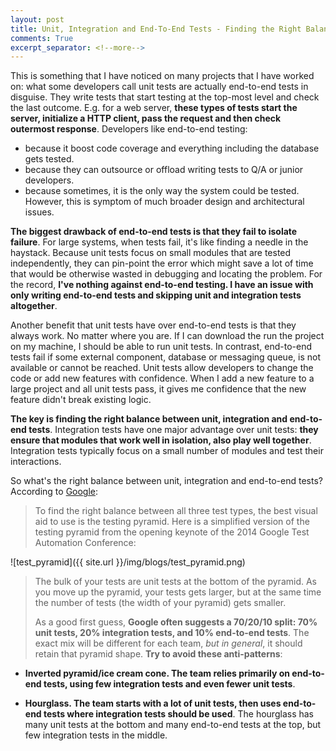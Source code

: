 ```yaml
---
layout: post
title: Unit, Integration and End-To-End Tests - Finding the Right Balance
comments: True
excerpt_separator: <!--more-->
---
```


This is something that I have noticed on many projects that I have worked on: what some developers call unit tests are actually end-to-end tests in disguise. They write tests that start testing at the top-most level and check the last outcome. E.g. for a web server, **these types of tests start the server, initialize a HTTP client, pass the request and then check outermost response**. Developers like end-to-end testing:

- because it boost code coverage and everything including the database gets tested.
- because they can outsource or offload writing tests to Q/A or junior developers.
- because sometimes, it is the only way the system could be tested. However, this is symptom of much broader design and architectural issues.

<!--more-->

**The biggest drawback of end-to-end tests is that they fail to isolate failure**. For large systems, when tests fail, it's like finding a needle in the haystack. Because unit tests focus on small modules that are tested independently, they can pin-point the error which might save a lot of time that would be otherwise wasted in debugging and locating the problem. For the record, **I've nothing against end-to-end testing. I have an issue with only writing end-to-end tests and skipping unit and integration tests altogether**.

Another benefit that unit tests have over end-to-end tests is that they always work. No matter where you are. If I can download the run the project on my machine, I should be able to run unit tests. In contrast, end-to-end tests fail if some external component, database or messaging queue, is not available or cannot be reached. Unit tests allow developers to change the code or add new features with confidence. When I add a new feature to a large project and all unit tests pass, it gives me confidence that the new feature didn't break existing logic.

**The key is finding the right balance between unit, integration and end-to-end tests**. Integration tests have one major advantage over unit tests: **they ensure that modules that work well in isolation, also play well together**. Integration tests typically focus on a small number of modules and test their interactions.

So what's the right balance between unit, integration and end-to-end tests? According to [Google](http://googletesting.blogspot.co.uk/2015/04/just-say-no-to-more-end-to-end-tests.html):

>  To find the right balance between all three test types, the best visual aid to use is the testing pyramid. Here is a simplified version of the testing pyramid from the opening keynote of the 2014 Google Test Automation Conference:
>
![test_pyramid]({{ site.url }}/img/blogs/test_pyramid.png)
>
> The bulk of your tests are unit tests at the bottom of the pyramid. As you move up the pyramid, your tests gets larger, but at the same time the number of tests (the width of your pyramid) gets smaller.
>
> As a good first guess, **Google often suggests a 70/20/10 split: 70% unit tests, 20% integration tests, and 10% end-to-end tests**. The exact mix will be different for each team, *but in general*, it should retain that pyramid shape. **Try to avoid these anti-patterns**:
>
- **Inverted pyramid/ice cream cone. The team relies primarily on end-to-end tests, using few integration tests and even fewer unit tests**.
>
- **Hourglass. The team starts with a lot of unit tests, then uses end-to-end tests where integration tests should be used**. The hourglass has many unit tests at the bottom and many end-to-end tests at the top, but few integration tests in the middle.
